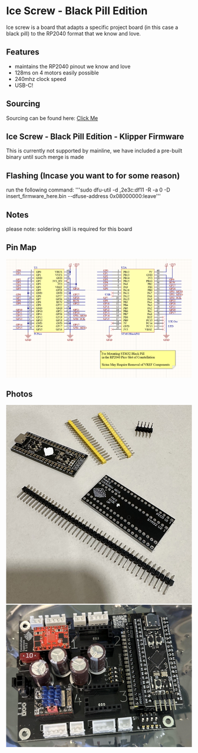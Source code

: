 # Ice Screw - Black Pill Edition
Ice screw is a board that adapts a specific project board (in this case a black pill) to the RP2040 format that we know and love.

## Features
- maintains the RP2040 pinout we know and love
- 128ms on 4 motors easily possible
- 240mhz clock speed
- USB-C!

## Sourcing
Sourcing can be found here: [Click Me](https://docs.google.com/spreadsheets/d/1O3eyVuQ6M4F03MJSDs4Z71_XyNjXL5HFTZr1jsaAtRc/edit?usp=sharing)

## Ice Screw - Black Pill Edition - Klipper Firmware
This is currently not supported by mainline, we have included a pre-built binary until such merge is made

## Flashing (Incase you want to for some reason)
run the following command:
'''sudo dfu-util -d ,2e3c:df11 -R -a 0 -D insert_firmware_here.bin --dfuse-address 0x08000000:leave'''

## Notes
please note: soldering skill is required for this board

## Pin Map
 ![Pin Map](pinmap/pinmap.png?raw=true)

## Photos
![Kit Image](images/kit.jpg?raw=true)
![Kit Image 2](images/installed_in_supernova.jpg?raw=true)